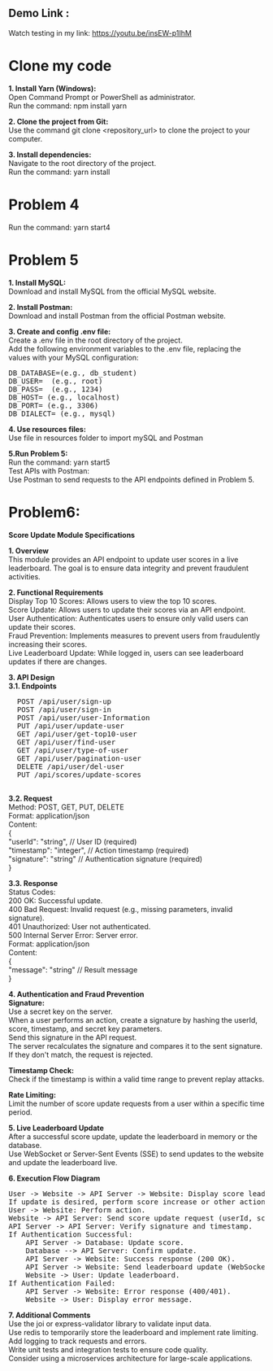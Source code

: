 
## Demo Link :
Watch testing in my link: https://youtu.be/insEW-p1IhM
  

# Clone my code
**1. Install Yarn (Windows):**  
  Open Command Prompt or PowerShell as administrator.  
  Run the command: npm install yarn  
  
**2. Clone the project from Git:**  
  Use the command git clone <repository_url> to clone the project to your computer.  
  
**3. Install dependencies:**  
  Navigate to the root directory of the project.  
  Run the command: yarn install  
  
  
# Problem 4 
Run the command: yarn start4  
  

# Problem 5   
**1. Install MySQL:**  
Download and install MySQL from the official MySQL website.  
  
**2. Install Postman:**  
Download and install Postman from the official Postman website.  

**3. Create and config .env file:**  
Create a .env file in the root directory of the project.  
Add the following environment variables to the .env file, replacing the values with your MySQL configuration:  
<pre>
DB_DATABASE=<database_name>(e.g., db_student)  
DB_USER=<username>  (e.g., root)  
DB_PASS=<password>  (e.g., 1234)  
DB_HOST=<host_address> (e.g., localhost)  
DB_PORT=<port> (e.g., 3306)  
DB_DIALECT=<dialect> (e.g., mysql)   
</pre>
  
**4. Use resources files:**  
Use file in resources folder to import mySQL and Postman  
  
**5.Run Problem 5:**  
Run the command: yarn start5  
Test APIs with Postman:  
Use Postman to send requests to the API endpoints defined in Problem 5.  
  
  
# Problem6:  
**Score Update Module Specifications**  
  
**1. Overview**  
This module provides an API endpoint to update user scores in a live leaderboard. The goal is to ensure data integrity and prevent fraudulent activities.  
  
**2. Functional Requirements**  
Display Top 10 Scores: Allows users to view the top 10 scores.  
Score Update: Allows users to update their scores via an API endpoint.  
User Authentication: Authenticates users to ensure only valid users can update their scores.  
Fraud Prevention: Implements measures to prevent users from fraudulently increasing their scores.  
Live Leaderboard Update: While logged in, users can see leaderboard updates if there are changes.  
  
**3. API Design**  
  **3.1. Endpoints**  
  <pre>
  POST /api/user/sign-up  
  POST /api/user/sign-in  
  POST /api/user/user-Information  
  PUT /api/user/update-user  
  GET /api/user/get-top10-user  
  GET /api/user/find-user  
  GET /api/user/type-of-user  
  GET /api/user/pagination-user  
  DELETE /api/user/del-user  
  PUT /api/scores/update-scores  
  </pre>
    
  **3.2. Request**  
  Method: POST, GET, PUT, DELETE  
  Format: application/json  
  Content:  
  {  
  "userId": "string", // User ID (required)  
  "timestamp": "integer", // Action timestamp (required)  
  "signature": "string" // Authentication signature (required)  
  }  
    
  **3.3. Response**  
  Status Codes:  
  200 OK: Successful update.  
  400 Bad Request: Invalid request (e.g., missing parameters, invalid signature).  
  401 Unauthorized: User not authenticated.  
  500 Internal Server Error: Server error.  
  Format: application/json  
  Content:  
  {  
  "message": "string" // Result message  
  }  
    
**4. Authentication and Fraud Prevention**  
**Signature:**  
Use a secret key on the server.  
When a user performs an action, create a signature by hashing the userId, score, timestamp, and secret key parameters.  
Send this signature in the API request.  
The server recalculates the signature and compares it to the sent signature. If they don't match, the request is rejected.  
  
**Timestamp Check:**  
Check if the timestamp is within a valid time range to prevent replay attacks.  
  
**Rate Limiting:**  
Limit the number of score update requests from a user within a specific time period.  
  
**5. Live Leaderboard Update**  
After a successful score update, update the leaderboard in memory or the database.  
Use WebSocket or Server-Sent Events (SSE) to send updates to the website and update the leaderboard live.  
    
**6. Execution Flow Diagram**  
<pre>
User -> Website -> API Server -> Website: Display score leaderboard.
If update is desired, perform score increase or other actions, requiring login or registration.
User -> Website: Perform action.
Website -> API Server: Send score update request (userId, score, timestamp, signature).
API Server -> API Server: Verify signature and timestamp.
If Authentication Successful:
    API Server -> Database: Update score.
    Database --> API Server: Confirm update.
    API Server -> Website: Success response (200 OK).
    API Server -> Website: Send leaderboard update (WebSocket/SSE).
    Website -> User: Update leaderboard.
If Authentication Failed:
    API Server -> Website: Error response (400/401).
    Website -> User: Display error message.
</pre>
  
**7. Additional Comments**  
Use the joi or express-validator library to validate input data.  
Use redis to temporarily store the leaderboard and implement rate limiting.  
Add logging to track requests and errors.  
Write unit tests and integration tests to ensure code quality.  
Consider using a microservices architecture for large-scale applications.  


